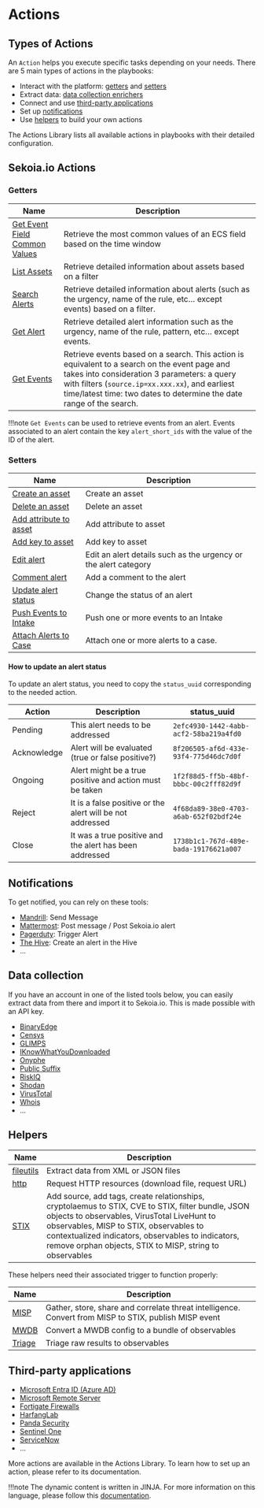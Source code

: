 # Actions

## Types of Actions

An `Action` helps you execute specific tasks depending on your needs. There are 5 main types of actions in the playbooks:

- Interact with the platform: [getters](#getters) and [setters](#setters)
- Extract data: [data collection enrichers](#data-collection)
- Connect and use [third-party applications](#third-party-applications)
- Set up [notifications](#notifications)
- Use [helpers](#Helpers) to build your own actions

The Actions Library lists all available actions in playbooks with their detailed configuration.

## Sekoia.io Actions

### Getters

| Name | Description |
| --- | --- |
| [Get Event Field Common Values](/integration/action_library/generic/sekoia-io/#get-event-field-common-values) | Retrieve the most common values of an ECS field based on the time window |
| [List Assets](/integration/action_library/generic/sekoia-io/#list-assets) | Retrieve detailed information about assets based on a filter |
| [Search Alerts](/integration/action_library/generic/sekoia-io/#search-alerts) | Retrieve detailed information about alerts (such as the urgency, name of the rule, etc… except events) based on a filter. |
| [Get Alert](/integration/action_library/generic/sekoia-io/#get-alert) | Retrieve detailed alert information such as the urgency, name of the rule, pattern, etc… except events. |
| [Get Events](/integration/action_library/generic/sekoia-io/#get-events) | Retrieve events based on a search. This action is equivalent to a search on the event page and takes into consideration 3 parameters: a query with filters (`source.ip=xx.xxx.xx`), and earliest time/latest time: two dates to determine the date range of the search. |

!!!note
	`Get Events` can be used to retrieve events from an alert. Events associated to an alert contain the key `alert_short_ids` with the value of the ID of the alert.

### Setters

| Name | Description |
| --- | --- |
| [Create an asset](/integration/action_library/generic/sekoia-io/#create-asset) | Create an asset |
| [Delete an asset](/integration/action_library/generic/sekoia-io/#delete-an-asset) | Delete an asset |
| [Add attribute to asset](/integration/action_library/generic/sekoia-io/#add-attribute-to-asset) | Add attribute to asset |
| [Add key to asset](/integration/action_library/generic/sekoia-io/#add-key-to-asset) | Add key to asset |
| [Edit alert](/integration/action_library/generic/sekoia-io/#edit-alert) | Edit an alert details such as the urgency or the alert category |
| [Comment alert](/integration/action_library/generic/sekoia-io/#comment-alert) | Add a comment to the alert |
| [Update alert status](/integration/action_library/generic/sekoia-io/#update-alert-status) | Change the status of an alert |
| [Push Events to Intake](/integration/action_library/generic/sekoia-io/#push-events-to-intake) | Push one or more events to an Intake |
| [Attach Alerts to Case](/integration/action_library/generic/sekoia-io/#attach-alerts-to-case) | Attach one or more alerts to a case. |


#### How to update an alert status

To update an alert status, you need to copy the `status_uuid` corresponding to the needed action.

| Action | Description | status_uuid |
| --- | --- | --- |
| Pending | This alert needs to be addressed | `2efc4930-1442-4abb-acf2-58ba219a4fd0` |
| Acknowledge | Alert will be evaluated (true or false positive?) | `8f206505-af6d-433e-93f4-775d46dc7d0f` |
| Ongoing | Alert might be a true positive and action must be taken | `1f2f88d5-ff5b-48bf-bbbc-00c2fff82d9f` |
| Reject | It is a false positive or the alert will be not addressed | `4f68da89-38e0-4703-a6ab-652f02bdf24e` |
| Close | It was a true positive and the alert has been addressed | `1738b1c1-767d-489e-bada-19176621a007` |

## Notifications

To get notified, you can rely on these tools:

- [Mandrill](/integration/action_library/applicative/mandrill.md): Send Message
- [Mattermost](/integration/action_library/applicative/mattermost.md): Post message / Post Sekoia.io alert
- [Pagerduty](/integration/action_library/applicative/pagerduty.md): Trigger Alert
- [The Hive](/integration/action_library/collaboration_tools/the-hive.md): Create an alert in the Hive
- ...

## Data collection

If you have an account in one of the listed tools below, you can easily extract data from there and import it to Sekoia.io. This is made possible with an API key.

- [BinaryEdge](/integration/action_library/threat_intelligence/binaryedge-s-api.md)
- [Censys](/integration/action_library/threat_intelligence/censys.md)
- [GLIMPS](/integration/action_library/threat_intelligence/glimps.md)
- [IKnowWhatYouDownloaded](/integration/action_library/threat_intelligence/iknowwhatyoudownload.md)
- [Onyphe](/integration/action_library/threat_intelligence/onyphe.md)
- [Public Suffix](/integration/action_library/threat_intelligence/public-suffix.md)
- [RiskIQ](/integration/action_library/threat_intelligence/riskiq.md)
- [Shodan](/integration/action_library/threat_intelligence/shodan.md)
- [VirusTotal](/integration/action_library/threat_intelligence/virustotal.md)
- [Whois](/integration/action_library/threat_intelligence/whois.md)
- ...

## Helpers

| Name | Description |
| --- | --- |
| [fileutils](/integration/action_library/generic/fileutils.md) | Extract data from XML or JSON files |
| [http](/integration/action_library/generic/http.md) | Request HTTP resources (download file, request URL) |
| [STIX](/integration/action_library/threat_intelligence/stix.md) | Add source, add tags, create relationships, cryptolaemus to STIX, CVE to STIX, filter bundle, JSON objects to observables, VirusTotal LiveHunt to observables, MISP to STIX, observables to contextualized indicators, observables to indicators, remove orphan objects, STIX to MISP, string to observables |

These helpers need their associated trigger to function properly:

| Name | Description |
| --- | --- |
| [MISP](/integration/action_library/threat_intelligence/misp.md) | Gather, store, share and correlate threat intelligence. Convert from MISP to STIX, publish MISP event |
| [MWDB](/integration/action_library/threat_intelligence/mwdb.md) | Convert a MWDB config to a bundle of observables |
| [Triage](/integration/action_library/threat_intelligence/triage.md) | Triage raw results to observables |

## Third-party applications

- [Microsoft Entra ID (Azure AD) ](/integration/action_library/iam_sase/microsoft-entra-id.md)
- [Microsoft Remote Server](/integration/action_library/applicative/microsoft-remote-server.md)
- [Fortigate Firewalls](/integration/action_library/network/fortigate-firewalls.md)
- [HarfangLab](/integration/action_library/endpoint/harfanglab.md)
- [Panda Security](/integration/action_library/endpoint/panda-security.md)
- [Sentinel One](/integration/action_library/endpoint/sentinelone.md)
- [ServiceNow](/integration/action_library/collaboration_tools/servicenow.md)
- ...

More actions are available in the Actions Library. To learn how to set up an action, please refer to its documentation.

!!!note
	The dynamic content is written in JINJA. For more information on this language, please follow this [documentation](https://jinja.palletsprojects.com/en/2.10.x/templates/).
